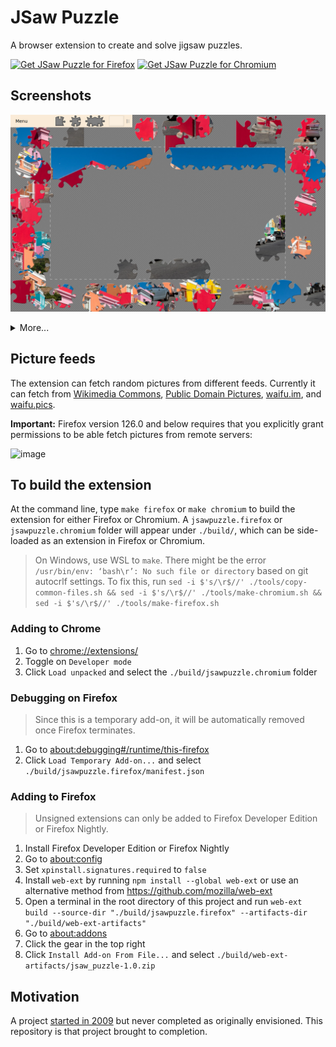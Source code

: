 # JSaw Puzzle

A browser extension to create and solve jigsaw puzzles.

<a href="https://addons.mozilla.org/addon/jsaw-puzzle/"><img src="https://user-images.githubusercontent.com/585534/107280546-7b9b2a00-6a26-11eb-8f9f-f95932f4bfec.png" alt="Get JSaw Puzzle for Firefox"></a>
<a href="https://chrome.google.com/webstore/detail/jsaw-puzzle/ikmogfgjninnidjikclffnfcblehkbak"><img src="https://user-images.githubusercontent.com/585534/107280622-91a8ea80-6a26-11eb-8d07-77c548b28665.png" alt="Get JSaw Puzzle for Chromium"></a>

## Screenshots

![Screenshot 1](https://raw.githubusercontent.com/gorhill/jsawpuzzle/main/screenshots/screenshot-1.png)

<details><summary>More...</summary>

![Screenshot 2](https://raw.githubusercontent.com/gorhill/jsawpuzzle/main/screenshots/screenshot-2.png)

![Screenshot 3](https://raw.githubusercontent.com/gorhill/jsawpuzzle/main/screenshots/screenshot-3.png)

</details>

## Picture feeds

The extension can fetch random pictures from different feeds. Currently it can fetch from [Wikimedia Commons](https://commons.wikimedia.org/), [Public Domain Pictures](https://www.publicdomainpictures.net/), [waifu.im](https://www.waifu.im/), and [waifu.pics](https://waifu.pics/).

**Important:** Firefox version 126.0 and below requires that you explicitly grant permissions to be able fetch pictures from remote servers:

![image](https://github.com/gorhill/jsawpuzzle/assets/585534/d4c2b4c6-4c56-4154-b276-8e62fb90aeb5)

## To build the extension

At the command line, type `make firefox` or `make chromium` to build the extension for either Firefox or Chromium. A `jsawpuzzle.firefox` or `jsawpuzzle.chromium` folder will appear under `./build/`, which can be side-loaded as an extension in Firefox or Chromium.

> On Windows, use WSL to `make`. There might be the error `/usr/bin/env: ‘bash\r’: No such file or directory` based on git autocrlf settings. To fix this, run `sed -i $'s/\r$//' ./tools/copy-common-files.sh && sed -i $'s/\r$//' ./tools/make-chromium.sh && sed -i $'s/\r$//' ./tools/make-firefox.sh`

### Adding to Chrome

1. Go to <chrome://extensions/>
2. Toggle on `Developer mode`
3. Click `Load unpacked` and select the `./build/jsawpuzzle.chromium` folder

### Debugging on Firefox

> Since this is a temporary add-on, it will be automatically removed once Firefox terminates.

1. Go to <about:debugging#/runtime/this-firefox>
2. Click `Load Temporary Add-on...` and select `./build/jsawpuzzle.firefox/manifest.json`

### Adding to Firefox

> Unsigned extensions can only be added to Firefox Developer Edition or Firefox Nightly.

1. Install Firefox Developer Edition or Firefox Nightly
2. Go to <about:config>
3. Set `xpinstall.signatures.required` to `false`
4. Install `web-ext` by running `npm install --global web-ext` or use an alternative method from <https://github.com/mozilla/web-ext>
5. Open a terminal in the root directory of this project and run `web-ext build --source-dir "./build/jsawpuzzle.firefox" --artifacts-dir "./build/web-ext-artifacts"`
6. Go to <about:addons>
7. Click the gear in the top right
8. Click `Install Add-on From File...` and select `./build/web-ext-artifacts/jsaw_puzzle-1.0.zip`

## Motivation

A project [started in 2009](https://github.com/gorhill/jigsawpuzzle-rhill) but never completed as originally envisioned. This repository is that project brought to completion.
